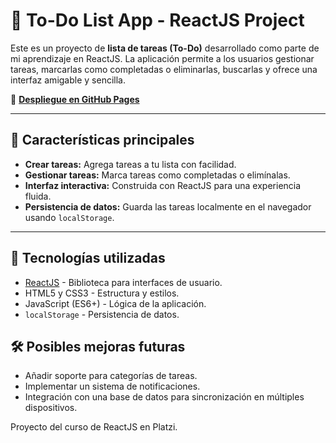 # 📝 To-Do List App - ReactJS Project

Este es un proyecto de **lista de tareas (To-Do)** desarrollado como parte de mi aprendizaje en ReactJS. La aplicación permite a los usuarios gestionar tareas, marcarlas como completadas o eliminarlas, buscarlas y ofrece una interfaz amigable y sencilla.

🔗 [**Despliegue en GitHub Pages**](https://diegomp34.github.io/ToDo-React/)

---

## 📌 Características principales

- **Crear tareas:** Agrega tareas a tu lista con facilidad.
- **Gestionar tareas:** Marca tareas como completadas o elimínalas.
- **Interfaz interactiva:** Construida con ReactJS para una experiencia fluida.
- **Persistencia de datos:** Guarda las tareas localmente en el navegador usando `localStorage`.

---

## 🚀 Tecnologías utilizadas

- [ReactJS](https://reactjs.org/) - Biblioteca para interfaces de usuario.
- HTML5 y CSS3 - Estructura y estilos.
- JavaScript (ES6+) - Lógica de la aplicación.
- `localStorage` - Persistencia de datos.

## 🛠️ Posibles mejoras futuras
- Añadir soporte para categorías de tareas.
- Implementar un sistema de notificaciones.
- Integración con una base de datos para sincronización en múltiples dispositivos.

Proyecto del curso de ReactJS en Platzi. 
